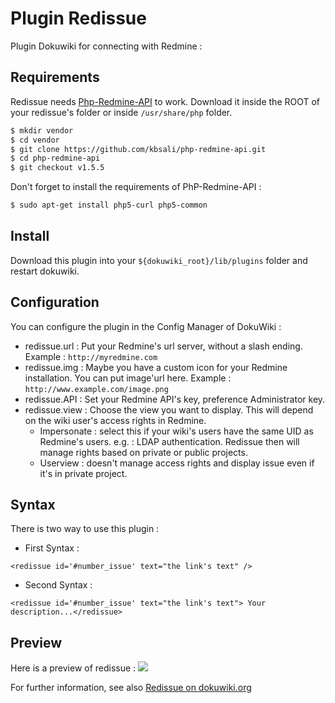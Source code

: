 # Plugin Redissue
Plugin Dokuwiki for connecting with Redmine :

## Requirements
Redissue needs [Php-Redmine-API](https://github.com/kbsali/php-redmine-api) to work. Download it inside the ROOT of your redissue's folder or inside ``/usr/share/php`` folder.
```bash
$ mkdir vendor
$ cd vendor
$ git clone https://github.com/kbsali/php-redmine-api.git
$ cd php-redmine-api
$ git checkout v1.5.5
```

Don't forget to install the requirements of PhP-Redmine-API :
```bash
$ sudo apt-get install php5-curl php5-common
```

## Install
Download this plugin into your ``${dokuwiki_root}/lib/plugins`` folder and restart dokuwiki.

## Configuration
You can configure the plugin in the Config Manager of DokuWiki :

* redissue.url : Put your Redmine's url server, without a slash ending. Example : ``http://myredmine.com``
* redissue.img : Maybe you have a custom icon for your Redmine installation. You can put image'url here. Example : ``http://www.example.com/image.png``
* redissue.API : Set your Redmine API's key, preference Administrator key.
* redissue.view : Choose the view you want to display. This will depend on the wiki user's access rights in Redmine.
  * Impersonate : select this if your wiki's users have the same UID as Redmine's users. e.g. : LDAP authentication. Redissue then will manage rights based on private or public projects.
  * Userview : doesn't manage access rights and display issue even if it's in private project.

## Syntax
There is two way to use this plugin :

* First Syntax :

``<redissue id='#number_issue' text="the link's text" /> ``
* Second Syntax :

``<redissue id='#number_issue' text="the link's text"> Your description...</redissue>``

## Preview
Here is a preview of redissue :
![](http://s1.postimg.org/v1gniip1r/redissue.png)

For further information, see also [Redissue on dokuwiki.org](https://www.dokuwiki.org/plugin:redissue)
